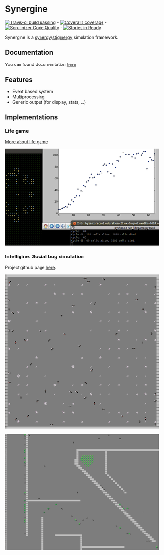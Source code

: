 Synergine
=========

[![Travis-ci build passing](https://travis-ci.org/buxx/synergine.svg?branch=master)](https://travis-ci.org/buxx/synergine) - [![Coveralls coverage](https://coveralls.io/repos/buxx/synergine/badge.png?branch=master)](https://coveralls.io/r/buxx/synergine) - [![Scrutinizer Code Quality](https://scrutinizer-ci.com/g/buxx/synergine/badges/quality-score.png?b=master)](https://scrutinizer-ci.com/g/buxx/synergine/?branch=master) - [![Stories in Ready](https://badge.waffle.io/buxx/synergine.svg?label=ready&title=Ready)](http://waffle.io/buxx/synergine) 

Synergine is a [synergy](https://en.wikipedia.org/wiki/Synergy)/[stigmergy](https://en.wikipedia.org/wiki/Stigmergy) simulation framework. 

## Documentation

You can found documentation [here](http://synergine.readthedocs.org/en/latest/)

## Features

* Event based system
* Multiprocessing 
* Generic output (for display, stats, ...)
 
## Implementations

### Life game

[More about life game](http://en.wikipedia.org/wiki/Conway%27s_Game_of_Life)

[![Lifegame](https://raw.githubusercontent.com/buxx/synergine/master/doc/images/synergine_lifegame_plot.gif)](https://raw.githubusercontent.com/buxx/synergine/master/doc/images/synergine_lifegame_plot.gif) 

### Intelligine: Social bug simulation

Project github page [here](https://github.com/buxx/intelligine). 

[![Intelligine: egg management](https://raw.githubusercontent.com/buxx/intelligine/master/doc/images/intelligine_eggs_20150421.gif)](https://raw.githubusercontent.com/buxx/intelligine/master/doc/images/intelligine_eggs_20150421.gif) 

[![Intelligine: ressource exploration](https://raw.githubusercontent.com/buxx/intelligine/master/doc/images/intelligine_ressource_20150421_r.gif)](https://raw.githubusercontent.com/buxx/intelligine/master/doc/images/intelligine_ressource_20150421_r.gif) 

